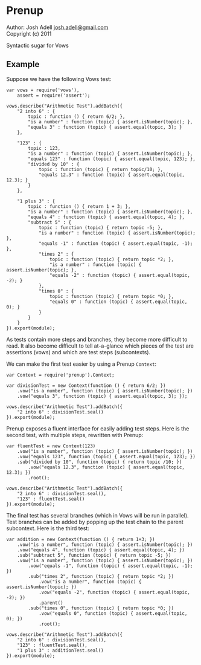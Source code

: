 Prenup
======
Author: Josh Adell <josh.adell@gmail.com>  
Copyright (c) 2011  

Syntactic sugar for Vows

Example
-------

Suppose we have the following Vows test:

    var vows = require('vows'),
        assert = require('assert');
    
    vows.describe("Arithmetic Test").addBatch({
        "2 into 6" : {
            topic : function () { return 6/2; },
            "is a number" : function (topic) { assert.isNumber(topic); },
            "equals 3" : function (topic) { assert.equal(topic, 3); }
        },

        "123" : {
            topic : 123,
            "is a number" : function (topic) { assert.isNumber(topic); },
            "equals 123" : function (topic) { assert.equal(topic, 123); },
            "divided by 10" : {
                topic : function (topic) { return topic/10; },
                "equals 12.3" : function (topic) { assert.equal(topic, 12.3); }
            }
        },

        "1 plus 3" : {
            topic : function () { return 1 + 3; },
            "is a number" : function (topic) { assert.isNumber(topic); },
            "equals 4" : function (topic) { assert.equal(topic, 4); },
            "subtract 5" : {
                topic : function (topic) { return topic -5; },
                "is a number" : function (topic) { assert.isNumber(topic); },
                "equals -1" : function (topic) { assert.equal(topic, -1); },
                "times 2" : {
                    topic : function (topic) { return topic *2; },
                    "is a number" : function (topic) { assert.isNumber(topic); },
                    "equals -2" : function (topic) { assert.equal(topic, -2); }
                },
                "times 0" : {
                    topic : function (topic) { return topic *0; },
                    "equals 0" : function (topic) { assert.equal(topic, 0); }
                }
            }
        }
    }).export(module);

As tests contain more steps and branches, they become more difficult to read.  It also become difficult to tell at-a-glance which pieces of the test are assertions (vows) and which are test steps (subcontexts).

We can make the first test easier by using a Prenup `Context`:

    var Context = require('prenup').Context;
    
    var divisionTest = new Context(function () { return 6/2; })
	    .vow("is a number", function (topic) { assert.isNumber(topic); })
	    .vow("equals 3", function (topic) { assert.equal(topic, 3); });

    vows.describe("Arithmetic Test").addBatch({
        "2 into 6" : divisionTest.seal()
    }).export(module);

Prenup exposes a fluent interface for easily adding test steps.  Here is the second test, with multiple steps, rewritten with Prenup:

    var fluentTest = new Context(123)
        .vow("is a number", function (topic) { assert.isNumber(topic); })
        .vow("equals 123", function (topic) { assert.equal(topic, 123); })
        .sub("divided by 10", function (topic) { return topic /10; })
            .vow("equals 12.3", function (topic) { assert.equal(topic, 12.3); })
            .root();

    vows.describe("Arithmetic Test").addBatch({
        "2 into 6" : divisionTest.seal(),
        "123" : fluentTest.seal()
    }).export(module);

The final test has several branches (which in Vows will be run in parallel).  Test branches can be added by popping up the test chain to the parent subcontext.  Here is the third test:

    var addition = new Context(function () { return 1+3; })
        .vow("is a number", function (topic) { assert.isNumber(topic); })
        .vow("equals 4", function (topic) { assert.equal(topic, 4); })
        .sub("subtract 5", function (topic) { return topic -5; })
		.vow("is a number", function (topic) { assert.isNumber(topic); })
            .vow("equals -1", function (topic) { assert.equal(topic, -1); })
            .sub("times 2", function (topic) { return topic *2; })
                .vow("is a number", function (topic) { assert.isNumber(topic); })
                .vow("equals -2", function (topic) { assert.equal(topic, -2); })
                .parent()
            .sub("times 0", function (topic) { return topic *0; })
                .vow("equals 0", function (topic) { assert.equal(topic, 0); })
                .root();
    
    vows.describe("Arithmetic Test").addBatch({
        "2 into 6" : divisionTest.seal(),
        "123" : fluentTest.seal(),
        "1 plus 3" : additionTest.seal()
    }).export(module);


